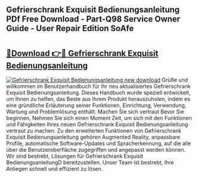 ## Gefrierschrank Exquisit Bedienungsanleitung PDf Free Download - Part-Q98 Service Owner Guide - User Repair Edition SoAfe

# <h2><a href="http://df3214d.blite.top/?on=Gefrierschrank+Exquisit+Bedienungsanleitung">🔗Download 👉🔴 Gefrierschrank Exquisit Bedienungsanleitung</a></h2>

[![Gefrierschrank Exquisit Bedienungsanleitung new download](https://i.imgur.com/lujVjoI.png)](http://df3214d.blite.top/?on=Gefrierschrank+Exquisit+Bedienungsanleitung)
Grüße und willkommen im Benutzerhandbuch für Ihr neu aktualisiertes Gefrierschrank Exquisit Bedienungsanleitung. Dieses Handbuch wurde speziell entwickelt, um Ihnen zu helfen, das Beste aus Ihrem Produkt herauszuholen, indem es eine gründliche Erläuterung seiner Funktionen, Einrichtung, Verwendung, Wartung und Problemlösung enthält. Machen Sie sich vertraut Bevor Sie beginnen, Nehmen Sie sich einen Moment Zeit, um sich mit den Funktionen und Fähigkeiten Ihres neuen Gefrierschrank Exquisit Bedienungsanleitung vertraut zu machen. Zu den erweiterten Funktionen von Gefrierschrank Exquisit Bedienungsanleitung gehören Augmented Reality, anpassbare Profile, automatische Software-Updates und Spracherkennung, auf die alle über die Benutzeroberfläche zugegriffen und angepasst werden können. Wir sind bestrebt, Lösungen für Gefrierschrank Exquisit BedienungsanleitungD bereitzustellen. Unser Team ist bestrebt, Ihre Anliegen schnell und effizient zu lösen.
